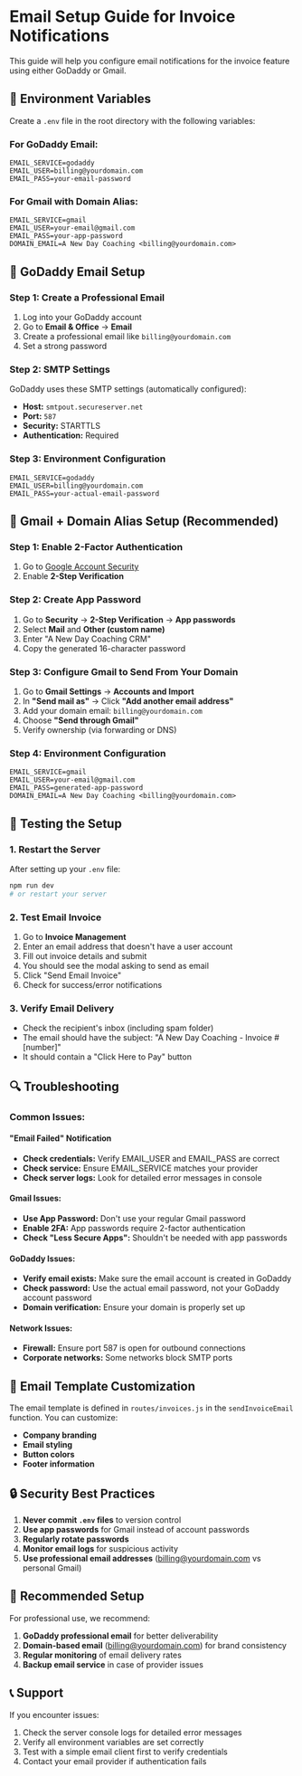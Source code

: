 # Email Setup Guide for Invoice Notifications

This guide will help you configure email notifications for the invoice feature using either GoDaddy or Gmail.

## 🔧 Environment Variables

Create a `.env` file in the root directory with the following variables:

### For GoDaddy Email:
```env
EMAIL_SERVICE=godaddy
EMAIL_USER=billing@yourdomain.com
EMAIL_PASS=your-email-password
```

### For Gmail with Domain Alias:
```env
EMAIL_SERVICE=gmail
EMAIL_USER=your-email@gmail.com
EMAIL_PASS=your-app-password
DOMAIN_EMAIL=A New Day Coaching <billing@yourdomain.com>
```

## 📧 GoDaddy Email Setup

### Step 1: Create a Professional Email
1. Log into your GoDaddy account
2. Go to **Email & Office** → **Email**
3. Create a professional email like `billing@yourdomain.com`
4. Set a strong password

### Step 2: SMTP Settings
GoDaddy uses these SMTP settings (automatically configured):
- **Host:** `smtpout.secureserver.net`
- **Port:** `587`
- **Security:** STARTTLS
- **Authentication:** Required

### Step 3: Environment Configuration
```env
EMAIL_SERVICE=godaddy
EMAIL_USER=billing@yourdomain.com
EMAIL_PASS=your-actual-email-password
```

## 📧 Gmail + Domain Alias Setup (Recommended)

### Step 1: Enable 2-Factor Authentication
1. Go to [Google Account Security](https://myaccount.google.com/security)
2. Enable **2-Step Verification**

### Step 2: Create App Password
1. Go to **Security** → **2-Step Verification** → **App passwords**
2. Select **Mail** and **Other (custom name)**
3. Enter "A New Day Coaching CRM"
4. Copy the generated 16-character password

### Step 3: Configure Gmail to Send From Your Domain
1. Go to **Gmail Settings** → **Accounts and Import**
2. In **"Send mail as"** → Click **"Add another email address"**
3. Add your domain email: `billing@yourdomain.com`
4. Choose **"Send through Gmail"**
5. Verify ownership (via forwarding or DNS)

### Step 4: Environment Configuration
```env
EMAIL_SERVICE=gmail
EMAIL_USER=your-email@gmail.com
EMAIL_PASS=generated-app-password
DOMAIN_EMAIL=A New Day Coaching <billing@yourdomain.com>
```

## 🚀 Testing the Setup

### 1. Restart the Server
After setting up your `.env` file:
```bash
npm run dev
# or restart your server
```

### 2. Test Email Invoice
1. Go to **Invoice Management**
2. Enter an email address that doesn't have a user account
3. Fill out invoice details and submit
4. You should see the modal asking to send as email
5. Click "Send Email Invoice"
6. Check for success/error notifications

### 3. Verify Email Delivery
- Check the recipient's inbox (including spam folder)
- The email should have the subject: "A New Day Coaching - Invoice #[number]"
- It should contain a "Click Here to Pay" button

## 🔍 Troubleshooting

### Common Issues:

#### "Email Failed" Notification
- **Check credentials:** Verify EMAIL_USER and EMAIL_PASS are correct
- **Check service:** Ensure EMAIL_SERVICE matches your provider
- **Check server logs:** Look for detailed error messages in console

#### Gmail Issues:
- **Use App Password:** Don't use your regular Gmail password
- **Enable 2FA:** App passwords require 2-factor authentication
- **Check "Less Secure Apps":** Shouldn't be needed with app passwords

#### GoDaddy Issues:
- **Verify email exists:** Make sure the email account is created in GoDaddy
- **Check password:** Use the actual email password, not your GoDaddy account password
- **Domain verification:** Ensure your domain is properly set up

#### Network Issues:
- **Firewall:** Ensure port 587 is open for outbound connections
- **Corporate networks:** Some networks block SMTP ports

## 📝 Email Template Customization

The email template is defined in `routes/invoices.js` in the `sendInvoiceEmail` function. You can customize:

- **Company branding**
- **Email styling**
- **Button colors**
- **Footer information**

## 🔒 Security Best Practices

1. **Never commit `.env` files** to version control
2. **Use app passwords** for Gmail instead of account passwords
3. **Regularly rotate passwords**
4. **Monitor email logs** for suspicious activity
5. **Use professional email addresses** (billing@yourdomain.com vs personal Gmail)

## 🎯 Recommended Setup

For professional use, we recommend:
1. **GoDaddy professional email** for better deliverability
2. **Domain-based email** (billing@yourdomain.com) for brand consistency
3. **Regular monitoring** of email delivery rates
4. **Backup email service** in case of provider issues

## 📞 Support

If you encounter issues:
1. Check the server console logs for detailed error messages
2. Verify all environment variables are set correctly
3. Test with a simple email client first to verify credentials
4. Contact your email provider if authentication fails 